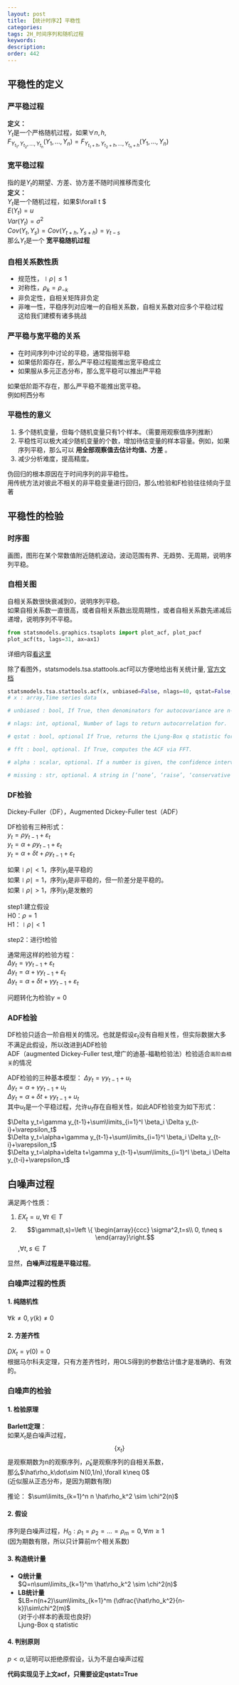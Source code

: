 ```yaml
---
layout: post
title: 【统计时序2】平稳性
categories:
tags: 2H_时间序列和随机过程
keywords:
description:
order: 442
---
```


## 平稳性的定义

### 严平稳过程

**定义：**  
${Y_t}$是一个严格随机过程，如果$\forall n,h,$  
$F_{Y_{t_1},Y_{t_2},...,Y_{t_n}}(Y_1,...,Y_n)=F_{Y_{t_1+h},Y_{t_2+h},...,Y_{t_n+h}}(Y_1,...,Y_n)$  

### 宽平稳过程

指的是${Y_t}$的期望、方差、协方差不随时间推移而变化  
**定义：**  
${Y_t}$是一个随机过程，如果$\forall t $  
$E(Y_t)=u$  
$Var(Y_t)=\sigma^2$  
$Cov(Y_t,Y_s)=Cov(Y_{t+h},Y_{s+h})=\gamma_{t-s}$  
那么${Y_t}$是一个 **宽平稳随机过程**  


### 自相关系数性质
- 规范性，$\mid\rho\mid\leq1$  
- 对称性，$\rho_k=\rho_{-k}$  
- 非负定性，自相关矩阵非负定
- 非唯一性，平稳序列对应唯一的自相关系数，自相关系数对应多个平稳过程  
这给我们建模有诸多挑战


### 严平稳与宽平稳的关系
- 在时间序列中讨论的平稳，通常指弱平稳  
- 如果低阶距存在，那么严平稳过程能推出宽平稳成立  
- 如果服从多元正态分布，那么宽平稳可以推出严平稳


如果低阶距不存在，那么严平稳不能推出宽平稳。  
例如柯西分布  


### 平稳性的意义
1. 多个随机变量，但每个随机变量只有1个样本。（需要用观察值序列推断）
2. 平稳性可以极大减少随机变量的个数，增加待估变量的样本容量。例如，如果序列平稳，那么可以 **用全部观察值去估计均值、方差** 。
3. 减少分析难度，提高精度。  


伪回归的根本原因在于时间序列的非平稳性。  
用传统方法对彼此不相关的非平稳变量进行回归，那么t检验和F检验往往倾向于显著  

## 平稳性的检验
### 时序图
画图，图形在某个常数值附近随机波动，波动范围有界、无趋势、无周期，说明序列平稳。
### 自相关图
自相关系数很快衰减到0，说明序列平稳。  
如果自相关系数一直很高，或者自相关系数出现周期性，或者自相关系数先递减后递增，说明序列不平稳。  

```py
from statsmodels.graphics.tsaplots import plot_acf, plot_pacf
plot_acf(ts, lags=31, ax=ax1)
```
详细内容[看这里](http://www.guofei.site/StatisticsBlog/arma.html)


除了看图外，statsmodels.tsa.stattools.acf可以方便地给出有关统计量, [官方文档](http://www.statsmodels.org/stable/generated/statsmodels.tsa.stattools.acf.html)  
```py
statsmodels.tsa.stattools.acf(x, unbiased=False, nlags=40, qstat=False, fft=False, alpha=None, missing='none')[source]
# x : array,Time series data

# unbiased : bool, If True, then denominators for autocovariance are n-k, otherwise n

# nlags: int, optional, Number of lags to return autocorrelation for.

# qstat : bool, optional If True, returns the Ljung-Box q statistic for each autocorrelation coefficient. See q_stat for more information.

# fft : bool, optional. If True, computes the ACF via FFT.

# alpha : scalar, optional. If a number is given, the confidence intervals for the given level are returned.

# missing : str, optional. A string in [‘none’, ‘raise’, ‘conservative’, ‘drop’] specifying how the NaNs are to be treated.
```

### DF检验
Dickey-Fuller（DF），Augmented Dickey-Fuller test（ADF）  

DF检验有三种形式：  
$y_t=\rho y_{t-1}+\varepsilon_t$  
$y_t=\alpha+\rho y_{t-1}+\varepsilon_t$  
$y_t=\alpha+\delta t+\rho y_{t-1}+\varepsilon_t$  

如果$\mid \rho \mid<1$，序列$y_t$是平稳的  
如果$\mid \rho \mid=1$，序列$y_t$是非平稳的，但一阶差分是平稳的。  
如果$\mid \rho \mid>1$，序列$y_t$是发散的  

step1:建立假设  
H0：$\rho =1$  
H1：$\mid \rho \mid<1$  

step2：进行t检验  


通常用这样的检验方程：  
$\Delta y_t=\gamma y_{t-1}+\varepsilon_t$  
$\Delta y_t=\alpha+\gamma y_{t-1}+\varepsilon_t$  
$\Delta y_t=\alpha+\delta t+\gamma y_{t-1}+\varepsilon_t$  

问题转化为检验$\gamma=0$  

### ADF检验
DF检验只适合一阶自相关的情况。也就是假设$\varepsilon_t$没有自相关性，但实际数据大多不满足此假设，所以改进到ADF检验  
ADF（augmented Dickey-Fuller test,增广的迪基-福勒检验法）检验适合`高阶自相关`的情况  


ADF检验的三种基本模型：
$\Delta y_t=\gamma y_{t-1}+u_t$  
$\Delta y_t=\alpha+\gamma y_{t-1}+u_t$  
$\Delta y_t=\alpha+\delta t+\gamma y_{t-1}+u_t$  
其中$u_t$是一个平稳过程，允许$u_t$存在自相关性，如此ADF检验变为如下形式：


$\Delta y_t=\gamma y_{t-1}+\sum\limits_{i=1}^l \beta_i \Delta y_{t-i}+\varepsilon_t$  
$\Delta y_t=\alpha+\gamma y_{t-1}+\sum\limits_{i=1}^l \beta_i \Delta y_{t-i}+\varepsilon_t$  
$\Delta y_t=\alpha+\delta t+\gamma y_{t-1}+\sum\limits_{i=1}^l \beta_i \Delta y_{t-i}+\varepsilon_t$  


## 白噪声过程
满足两个性质：  
1. $EX_t=u,\forall t\in T$  
2. $$\gamma(t,s)=\left \{ \begin{array}{ccc} \sigma^2,t=s\\ 0, t\neq s \end{array}\right.$$,$\forall t,s \in T$


显然，**白噪声过程是平稳过程**。  

### 白噪声过程的性质

#### 1. 纯随机性
$\forall k\neq 0,\gamma(k)\neq 0$
#### 2. 方差齐性
$DX_t=\gamma(0)=0$  
根据马尔科夫定理，只有方差齐性时，用OLS得到的参数估计值才是准确的、有效的。  
### 白噪声的检验


#### 1. 检验原理
**Barlett定理**：  
如果$X_t$是白噪声过程，$$\{ x_t \}$$是观察期数为n的观察序列，$\hat\rho_k$是观察序列的自相关系数，  
那么$\hat\rho_k\dot\sim N(0,1/n),\forall k\neq 0$  
(近似服从正态分布，是因为期数有限)


推论：  $\sum\limits_{k=1}^n n \hat\rho_k^2 \sim \chi^2(n)$  


#### 2. 假设
序列是白噪声过程，$H_0: \rho_1=\rho_2=...=\rho_m=0,\forall m\geq 1$  
(因为期数有限，所以只计算前m个相关系数)  
#### 3. 构造统计量
- **Q统计量**  
$Q=n\sum\limits_{k=1}^m \hat\rho_k^2 \sim \chi^2(n)$  
- **LB统计量**  
$LB=n(n+2)\sum\limits_{k=1}^m (\dfrac{\hat\rho_k^2}{n-k})\sim\chi^2(m)$  
(对于小样本的表现也良好)  
Ljung-Box q statistic


#### 4. 判别原则
$p<\alpha$,证明可以拒绝原假设，认为不是白噪声过程

**代码实现见于上文acf，只需要设定qstat=True**
